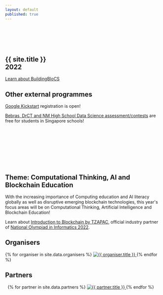 ```yaml
---
layout: default
published: true
---
```


<br/><br/><br/><br/>

<section class="jumbo">
    <div class="main-div">
        <h1>
            {{ site.title }}<br>
            <span class="huge">2022</span>
        </h1>
	<p>
        <a class="btn brand" href="{{ site.baseurl }}/about/about-us/">Learn about BuildingBloCS</a>
	</p>
	    <h2>Other external programmes</h2>
	    <p><a href="https://codingcompetitions.withgoogle.com/kickstart">Google Kickstart</a> registration is open!</p>
	    <p><a href="https://for.edu.sg/bebrasdrctds">Bebras, DrCT and NM High School Data Science assessment/contests</a> are free for students in Singapore schools!</p> 
    <br/><br/><br/><br/><br/><br/><br/>
    </div>
</section>

## Theme: Computational Thinking, AI and Blockchain Education

With the increasing importance of Computing education and AI literacy globally as well as disruptive emerging blockchain technologies, this year's focus areas will be on Computational Thinking, Artificial Intelligence and Blockchain Education!

Learn about <a href="https://www.youtube.com/watch?v=KI3INCiyst8&t=905s">Introduction to Blockchain by TZAPAC</a>, official industry partner of <a href="https://noisg.comp.nus.edu.sg/noi/">National Olympiad in Informatics 2022</a>. 

## Organisers

<section class="organisers">
    {% for organiser in site.data.organisers %}
    <a href="{{ organiser.url }}">
        <img src="{{ site.baseurl }}/assets/img/{{ organiser.img }}" title="{{ organiser.title }}" />
    </a>
    {% endfor %}
</section>

## Partners

<section class="organisers">
    {% for partner in site.data.partners %}
    <a href="{{ partner.url }}">
        <img src="{{ site.baseurl }}/assets/img/{{ partner.img }}" title="{{ partner.title }}" />
    </a>
    {% endfor %}
</section>
